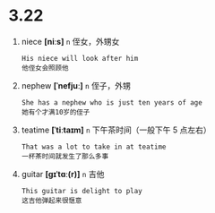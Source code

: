 # 3.22

1. niece **[niːs]** `n` 侄女，外甥女

   ```
   His niece will look after him
   他侄女会照顾他
   ```

2. nephew **[ˈnefjuː]** `n` 侄子，外甥

   ```
   She has a nephew who is just ten years of age
   她有个才满10岁的侄子
   ```

3. teatime **[ˈtiːtaɪm]** `n` 下午茶时间（一般下午 5 点左右）

   ```
   That was a lot to take in at teatime
   一杯茶时间就发生了那么多事
   ```

4. guitar **[ɡɪˈtɑː(r)]** `n` 吉他
   ```
   This guitar is delight to play
   这吉他弹起来很惬意
   ```
